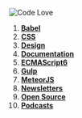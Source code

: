 ![Code Love](http://i.imgur.com/RS2KWU7.png)

1. **[Babel](https://github.com/KleoPetroff/dev-log/blob/master/source/babel.md)**
2. **[CSS](https://github.com/KleoPetroff/dev-log/blob/master/source/css.md)**
3. **[Design](https://github.com/KleoPetroff/dev-log/blob/master/source/design.md)**
4. **[Documentation](https://github.com/KleoPetroff/dev-log/blob/master/source/documentation.md)**
5. **[ECMAScript6](https://github.com/KleoPetroff/dev-log/blob/master/source/ecmascript6.md)**
6. **[Gulp](https://github.com/KleoPetroff/dev-log/blob/master/source/gulp.md)**
7. **[MeteorJS](https://github.com/KleoPetroff/dev-log/blob/master/source/meteor.md)**
8. **[Newsletters](https://github.com/KleoPetroff/dev-log/blob/master/source/newsletters.md)**
9. **[Open Source](https://github.com/KleoPetroff/dev-log/blob/master/source/open-source.md)**
10. **[Podcasts](https://github.com/KleoPetroff/dev-log/blob/master/source/podcasts.md)**
